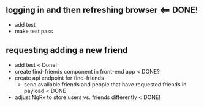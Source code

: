 ## logging in and then refreshing browser <== DONE!

- add test
- make test pass

## requesting adding a new friend

- add test < Done!
- create find-friends component in front-end app < DONE?
- create api endpoint for find-friends
  - send available friends and people that have requested friends in payload < DONE
- adjust NgRx to store users vs. friends differently < DONE!
